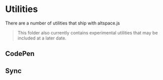 Utilities
====
There are a number of utilities that ship with altspace.js

> This folder also currently contains experimental utilities that may be included at a later date. 

CodePen
---

Sync
---